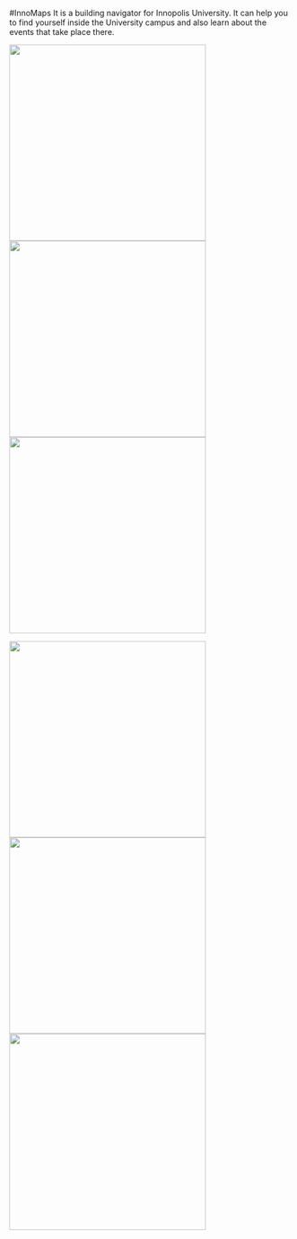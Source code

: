 #InnoMaps
It is a building navigator for Innopolis University.
It can help you to find yourself inside the University campus and also learn about the events that take place there.

<img src="http://storage1.static.itmages.ru/i/17/0301/h_1488380564_2756522_ca2ae13053.jpg" height = 350px> <img src="http://storage8.static.itmages.ru/i/17/0301/h_1488380563_6915905_3fe5229d1a.jpg" height = 350px> <img src="http://storage9.static.itmages.ru/i/17/0301/h_1488380564_2465864_674addf429.jpg" height = 350px>

<img src="http://storage9.static.itmages.ru/i/17/0301/h_1488380564_7723548_7d3bdfd89f.jpg" height = 350px> <img src="http://storage7.static.itmages.ru/i/17/0301/h_1488380558_6553541_ff4b1b1854.jpg" height = 350px> <img src="http://storage1.static.itmages.ru/i/17/0301/h_1488380564_1357220_497dd35a23.jpg" height = 350px>

